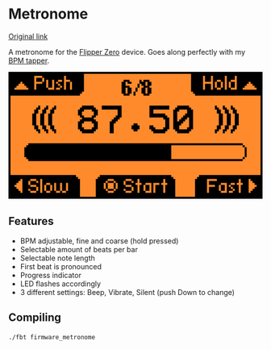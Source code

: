 # Metronome

[Original link](https://github.com/panki27/Metronome)

A metronome for the [Flipper Zero](https://flipperzero.one/) device. Goes along perfectly with my [BPM tapper](https://github.com/panki27/bpm-tapper).

![screenshot](img/screenshot.png)

## Features

- BPM adjustable, fine and coarse (hold pressed)
- Selectable amount of beats per bar
- Selectable note length
- First beat is pronounced
- Progress indicator
- LED flashes accordingly
- 3 different settings: Beep, Vibrate, Silent (push Down to change)

## Compiling

```
./fbt firmware_metronome
```
